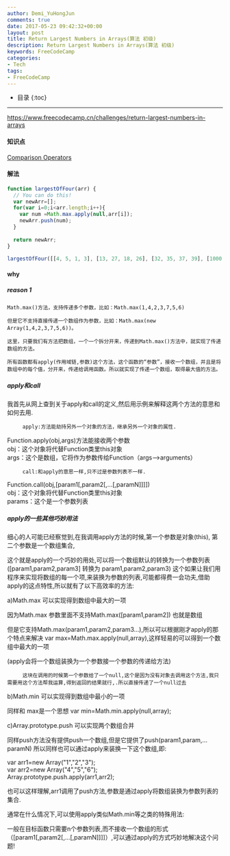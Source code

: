 ```yaml
---
author: Demi_YuHongJun
comments: true
date: 2017-05-23 09:42:32+00:00
layout: post
title: Return Largest Numbers in Arrays(算法 初级)
description: Return Largest Numbers in Arrays(算法 初级)
keywords: FreeCodeCamp
categories:
- Tech
tags:
- FreeCodeCamp
---
```

* 目录
{:toc}
---
https://www.freecodecamp.cn/challenges/return-largest-numbers-in-arrays

#### 知识点
[Comparison Operators](https://developer.mozilla.org/zh-CN/docs/Web/JavaScript/Reference/Operators/Comparison_Operators)

#### 解法

```javascript
function largestOfFour(arr) {
  // You can do this!
  var newArr=[];
  for(var i=0;i<arr.length;i++){
    var num =Math.max.apply(null,arr[i]);
    newArr.push(num);
  }
  
  return newArr;
}

largestOfFour([[4, 5, 1, 3], [13, 27, 18, 26], [32, 35, 37, 39], [1000, 1001, 857, 1]]);

```

#### why
##### reason 1
```
Math.max()方法，支持传递多个参数，比如：Math.max(1,4,2,3,7,5,6)

但是它不支持直接传递一个数组作为参数，比如：Math.max(new Array(1,4,2,3,7,5,6))。

这里，只要我们有方法把数组，一个一个拆分开来，传递到Math.max()方法中，就实现了传递数组的方法。

所有函数都有apply(作用域链,参数)这个方法，这个函数的“参数”，接收一个数组，并且是将数组中的每个值，分开来，传递给调用函数。所以就实现了传递一个数组，取得最大值的方法。
```
##### apply和call
我首先从网上查到关于apply和call的定义,然后用示例来解释这两个方法的意思和如何去用.  
  
         apply:方法能劫持另外一个对象的方法，继承另外一个对象的属性.  
  
 Function.apply(obj,args)方法能接收两个参数  
obj：这个对象将代替Function类里this对象  
args：这个是数组，它将作为参数传给Function（args-->arguments）  
  
         call:和apply的意思一样,只不过是参数列表不一样.  
  
 Function.call(obj,[param1[,param2[,…[,paramN]]]])  
obj：这个对象将代替Function类里this对象  
params：这个是一个参数列表  

##### apply的一些其他巧妙用法  
  
细心的人可能已经察觉到,在我调用apply方法的时候,第一个参数是对象(this), 第二个参数是一个数组集合,   
  
这个就是apply的一个巧妙的用处,可以将一个数组默认的转换为一个参数列表([param1,param2,param3] 转换为 param1,param2,param3) 这个如果让我们用程序来实现将数组的每一个项,来装换为参数的列表,可能都得费一会功夫,借助apply的这点特性,所以就有了以下高效率的方法:  
  
a)Math.max 可以实现得到数组中最大的一项  
  
因为Math.max 参数里面不支持Math.max([param1,param2]) 也就是数组  
  
但是它支持Math.max(param1,param2,param3…),所以可以根据刚才apply的那个特点来解决 var max=Math.max.apply(null,array),这样轻易的可以得到一个数组中最大的一项  
  
(apply会将一个数组装换为一个参数接一个参数的传递给方法)  
  
         这块在调用的时候第一个参数给了一个null,这个是因为没有对象去调用这个方法,我只需要用这个方法帮我运算,得到返回的结果就行,.所以直接传递了一个null过去  
  
b)Math.min  可以实现得到数组中最小的一项  
  
同样和 max是一个思想 var min=Math.min.apply(null,array);  
  
c)Array.prototype.push 可以实现两个数组合并  
  
同样push方法没有提供push一个数组,但是它提供了push(param1,param,…paramN) 所以同样也可以通过apply来装换一下这个数组,即:  
  
var arr1=new Array("1","2","3");   
var arr2=new Array("4","5","6");   
Array.prototype.push.apply(arr1,arr2);   
  
也可以这样理解,arr1调用了push方法,参数是通过apply将数组装换为参数列表的集合.  
  
通常在什么情况下,可以使用apply类似Math.min等之类的特殊用法:  
  
一般在目标函数只需要n个参数列表,而不接收一个数组的形式（[param1[,param2[,…[,paramN]]]]）,可以通过apply的方式巧妙地解决这个问题!  
  
